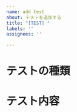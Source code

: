 ```yaml
---
name: add test
about: テストを追加する
title: "[TEST] "
labels: ''
assignees: ''

---
```


# テストの種類


# テスト内容
